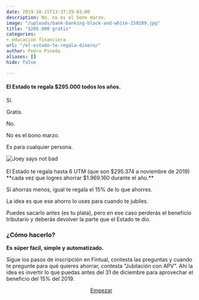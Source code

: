 ```yaml
---
date: 2019-10-15T13:37:29-03:00
description: No, no es el bono marzo.
image: "/uploads/bank-banking-black-and-white-259209.jpg"
title: "$295.000 gratis"
categories:
- educación financiera
url: "/el-estado-te-regala-dinero/"
author: Pedro Pineda
aliases: []
hide: false

---
```

#### El Estado te regala $295.000 todos los años.

Sí.

Gratis.

No.

No es el bono marzo.

Es para cualquier persona.

<div class="image-wrapper">

<img src="/uploads/not-bad-joey-meme.jpg" alt="Joey says not bad">

</div>
<br>
El Estado te regala hasta 6 UTM (que son $295.374 a noviembre de 2019) **cada vez que logres ahorrar $1.969.160 durante el año.**

Si ahorras menos, igual te regala el 15% de lo que ahorres.

La idea es que ese ahorro lo uses para cuando te jubiles.

Puedes sacarlo antes (es tu plata), pero en ese caso perderás el beneficio tributario y deberás devolver la parte que el Estado te dio.

### ¿Cómo hacerlo?

**Es súper fácil, simple y automatizado.**

Sigue los pasos de inscripción en Fintual, contesta las preguntas y cuando te pregunte para qué quieres ahorrar, contesta "Jubilación con APV". Ahí la idea es invertir lo que puedas antes del 31 de diciembre para aprovechar el beneficio del 15% del 2019.


<p style="text-align:center">
<a class="simulator-page__button btn btn--secondary" href="https://fintual.cl/?utm_source=edu.fintual.cl&utm_medium=referral&utm_campaign=consideration&utm_content=el+estado+te+regala+dinero-136  ">Empezar</a></p>